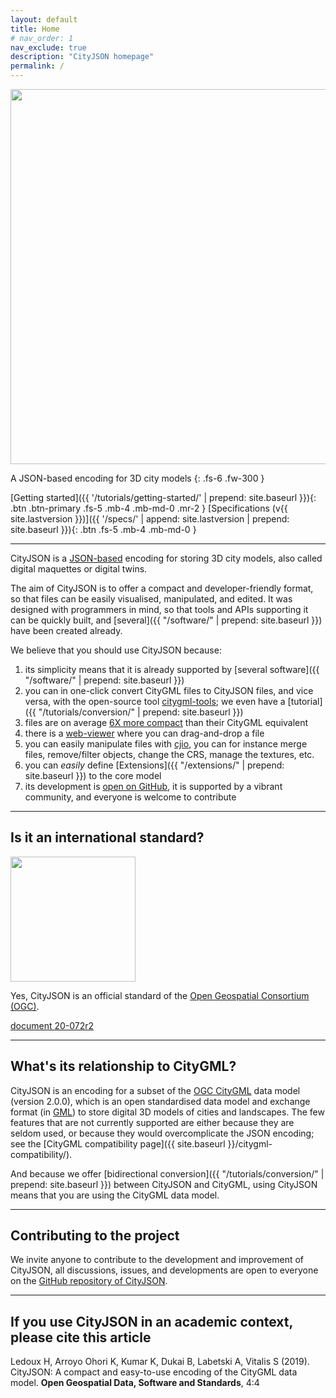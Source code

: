```yaml
---
layout: default
title: Home
# nav_order: 1
nav_exclude: true
description: "CityJSON homepage"
permalink: /
---
```


<!-- <img src="{{ '/assets/images/cityjson_logo.svg' | prepend: site.baseurl }}" width="200"> -->
<img src="{{ '/assets/images/cityjson_logo.svg' | prepend: site.baseurl }}" width="600">

A JSON-based encoding for 3D city models
{: .fs-6 .fw-300 }

[Getting started]({{ '/tutorials/getting-started/' | prepend: site.baseurl }}){: .btn .btn-primary .fs-5 .mb-4 .mb-md-0 .mr-2 } 
[Specifications (v{{ site.lastversion }})]({{ '/specs/' | append: site.lastversion | prepend: site.baseurl }}){: .btn .fs-5 .mb-4 .mb-md-0 }
<!-- [Web-viewer](https://tudelft3d.github.io/CityJSON-viewer/){: .btn .fs-5 .mb-4 .mb-md-0 } -->
<!-- [<i class="fab fa-github"></i> GitHub repository](https://github.com/tudelft3d/cityjson/){: .btn .fs-5 .mb-4 .mb-md-0 } -->


---

CityJSON is a [JSON-based](http://json.org) encoding for storing 3D city models, also called digital maquettes or digital twins.

The aim of CityJSON is to offer a compact and developer-friendly format, so that files can be easily visualised, manipulated, and edited.
It was designed with programmers in mind, so that tools and APIs supporting it can be quickly built, and [several]({{ "/software/" | prepend: site.baseurl }}) have been created already.

We believe that you should use CityJSON because: 

  1. its simplicity means that it is already supported by [several software]({{ "/software/" | prepend: site.baseurl }}) 
  2. you can in one-click convert CityGML files to CityJSON files, and vice versa, with the open-source tool [citygml-tools](https://github.com/citygml4j/citygml-tools); we even have a [tutorial]({{ "/tutorials/conversion/" | prepend: site.baseurl }})
  3. files are on average [6X more compact](https://github.com/cityjson/specs/wiki/Compression-factor-for-a-few-open-CityGML-datasets) than their CityGML equivalent
  4. there is a [web-viewer](https://viewer.cityjson.org) where you can drag-and-drop a file
  5. you can easily manipulate files with [cjio](https://github.com/cityjson/cjio), you can for instance merge files, remove/filter objects, change the CRS, manage the textures, etc.
  6. you can *easily* define [Extensions]({{ "/extensions/" | prepend: site.baseurl }}) to the core model 
  7. its development is [open on GitHub](https://github.com/cityjson/specs/issues/), it is supported by a vibrant community, and everyone is welcome to contribute

---

## Is it an international standard?

<img src="{{ '/assets/images/OGC_Logo_2D_Black.png' | prepend: site.baseurl }}" width="200">

Yes, CityJSON is an official standard of the [Open Geospatial Consortium (OGC)](https://www.ogc.org/). 

[<i class="fas fa-external-link-alt"></i> document 20-072r2](https://docs.ogc.org/cs/20-072r2/20-072r2.html)

---

## What's its relationship to CityGML?

CityJSON is an encoding for a subset of the [OGC CityGML](http://www.opengeospatial.org/standards/citygml) data model (version 2.0.0), which is an open standardised data model and exchange format (in [GML](http://www.opengeospatial.org/standards/gml)) to store digital 3D models of cities and landscapes. 
The few features that are not currently supported are either because they are seldom used, or because they would overcomplicate the JSON encoding; see the [CityGML compatibility page]({{ site.baseurl }}/citygml-compatibility/).

And because we offer [bidirectional conversion]({{ "/tutorials/conversion/" | prepend: site.baseurl }}) between CityJSON and CityGML, using CityJSON means that you are using the CityGML data model.

---

## Contributing to the project 

We invite anyone to contribute to the development and improvement of CityJSON, all discussions, issues, and developments are open to everyone on the [GitHub repository of CityJSON](https://github.com/cityjson/specs).

---

## If you use CityJSON in an academic context, please cite this article

Ledoux H, Arroyo Ohori K, Kumar K, Dukai B, Labetski A, Vitalis S (2019). CityJSON: A compact and easy-to-use encoding of the CityGML data model. **Open Geospatial Data, Software and Standards**, 4:4 [<i class="fas fa-bookmark"></i>](http://dx.doi.org/10.1186/s40965-019-0064-0) [<i class="fas fa-file-pdf"></i>](https://opengeospatialdata.springeropen.com/track/pdf/10.1186/s40965-019-0064-0)



